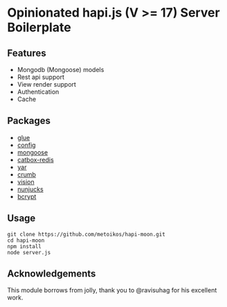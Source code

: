 # Opinionated hapi.js (V >= 17) Server Boilerplate

## Features
* Mongodb (Mongoose) models
* Rest api support
* View render support
* Authentication
* Cache 

## Packages
* [glue](https://github.com/hapijs/glue)
* [config](https://github.com/lorenwest/node-config)
* [mongoose](https://github.com/Automattic/mongoose)
* [catbox-redis](https://github.com/hapijs/catbox-redis)
* [yar](https://github.com/hapijs/yar)
* [crumb](https://github.com/hapijs/crumb)
* [vision](https://github.com/hapijs/vision)
* [nunjucks](https://mozilla.github.io/nunjucks)
* [bcrypt](https://www.npmjs.com/package/bcrypt)

## Usage
```no-highlight
git clone https://github.com/metoikos/hapi-moon.git
cd hapi-moon
npm install
node server.js
```

## Acknowledgements
This module borrows from jolly, thank you to @ravisuhag for his excellent work.